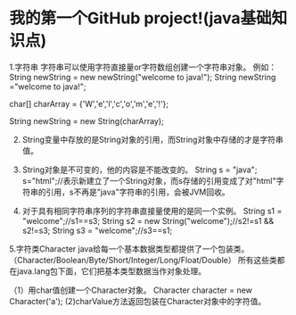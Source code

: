 # 我的第一个GitHub project!(java基础知识点)
1.字符串
字符串可以使用字符直接量or字符数组创建一个字符串对象。
例如：
String newString  = new newString("welcome to java!");
String newString ="welcome to java!";

char[] charArray = {'W','e','l','c','o','m','e','!'};

String newString = new String(charArray);

2.	String变量中存放的是String对象的引用，而String对象中存储的才是字符串值。

3.	String对象是不可变的，他的内容是不能改变的。
String s = "java";
s="html";//表示新建立了一个String对象，而s存储的引用变成了对"html"字符串的引用，s不再是"java"字符串的引用，会被JVM回收。

4.	对于具有相同字符串序列的字符串直接量使用的是同一个实例。
String s1 = "welcome";//s1==s3;
String s2 = new String("welcome");//s2!=s1 && s2!=s3;
String s3 = "welcome";//s3==s1;

5.字符类Character
java给每一个基本数据类型都提供了一个包装类。（Character/Boolean/Byte/Short/Integer/Long/Float/Double）
所有这些类都在java.lang包下面，它们把基本类型数据当作对象处理。

（1）用char值创建一个Character对象。
Character character = new Character('a');
 (2)charValue方法返回包装在Character对象中的字符值。




